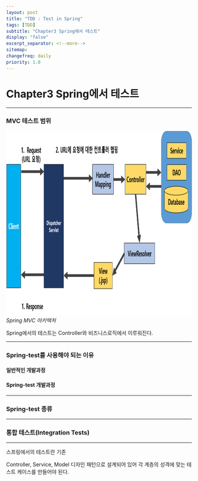```yaml
---
layout: post
title: "TDD : Test in Spring"
tags: [TDD]
subtitle: "Chapter3 Spring에서 테스트"
display: "false"
excerpt_separator: <!--more-->
sitemap:
changefreq: daily
priority: 1.0
---
```


<!--more-->

# Chapter3 Spring에서 테스트

---

### MVC 테스트 범위

<img src="/md/img/TDD/Spring/1.png" height="500px">
<em>Spring MVC 아키텍처</em>

Spring에서의 테스트는 Controller와 비즈니스로직에서 이루워진다.

---

### Spring-test를 사용해야 되는 이유

#### 일반적인 개발과정

#### Spring-test 개발과정 

---

### Spring-test 종류


---

### 통합 테스트(Integration Tests)

---

 
 스프링에서의 테스트란 기존 
 
Controller, Service, Model 디자인 패턴으로 설계되어 있어 각 계층의 성격에 맞는 테스트 케이스를 만들어야 된다.